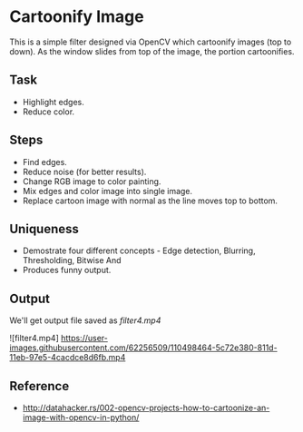 # **Cartoonify Image**

This is a simple filter designed via OpenCV which cartoonify images (top to down). As the window slides from top of the image, the portion cartoonifies.

## **Task**

* Highlight edges.
* Reduce color.

## **Steps**

* Find edges.
* Reduce noise (for better results).
* Change RGB image to color painting.
* Mix edges and color image into single image.
* Replace cartoon image with normal as the line moves top to bottom.

## **Uniqueness**

* Demostrate four different concepts - Edge detection, Blurring, Thresholding, Bitwise And
* Produces funny output.

## **Output**

We'll get output file saved as *filter4.mp4* 

![filter4.mp4] https://user-images.githubusercontent.com/62256509/110498464-5c72e380-811d-11eb-97e5-4cacdce8d6fb.mp4

## **Reference**

* http://datahacker.rs/002-opencv-projects-how-to-cartoonize-an-image-with-opencv-in-python/
